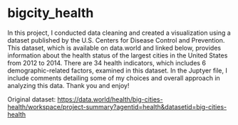 # bigcity_health


In this project, I conducted data cleaning and created a visualization using a dataset published by the U.S. Centers for Disease Control and Prevention. This dataset, which is available on data.world and linked below, provides information about the health status of the largest cities in the United States from 2012 to 2014. There are 34 health indicators, which includes 6 demographic-related factors, examined in this dataset. In the Juptyer file, I include comments detailing some of my choices and overall approach in analyzing this data. Thank you and enjoy!

Original dataset: https://data.world/health/big-cities-health/workspace/project-summary?agentid=health&datasetid=big-cities-health
